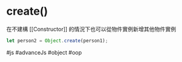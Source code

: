 # create()
在不建構 [[Constructor]] 的情況下也可以從物件實例新增其他物件實例

```js
let person2 = Object.create(person1);
```

#js #advanceJs #object #oop